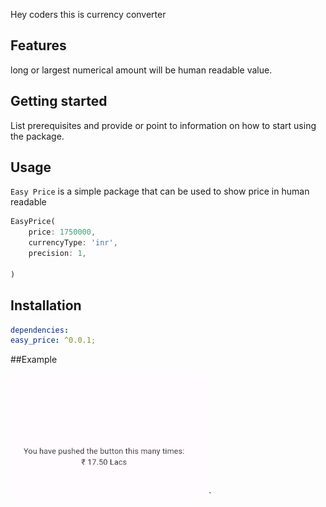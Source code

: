 <!--
This README describes the package. If you publish this package to pub.dev,
this README's contents appear on the landing page for your package.

For information about how to write a good package README, see the guide for
[writing package pages](https://dart.dev/guides/libraries/writing-package-pages).

For general information about developing packages, see the Dart guide for
[creating packages](https://dart.dev/guides/libraries/create-library-packages)
and the Flutter guide for
[developing packages and plugins](https://flutter.dev/developing-packages).
-->

Hey coders this is currency converter

## Features

long or largest numerical amount will be human readable value.

## Getting started

List prerequisites and provide or point to information on how to
start using the package.

## Usage

`Easy Price` is a simple package that can be used to show price in human readable

```dart
EasyPrice(
    price: 1750000,
    currencyType: 'inr',
    precision: 1,

)
```

## Installation

```yaml
dependencies:
easy_price: ^0.0.1;
```

##Example

![Currency](https://github.com/jeetvaishnavnadol/easy_price/blob/main/images/currency.png)
`

